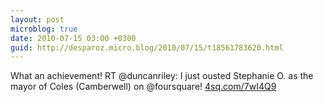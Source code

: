```yaml
---
layout: post
microblog: true
date: 2010-07-15 03:00 +0300
guid: http://desparoz.micro.blog/2010/07/15/t18561783620.html
---
```

What an achievement! RT @duncanriley: I just ousted Stephanie O. as the mayor of Coles (Camberwell) on @foursquare! [4sq.com/7wI4Q9](http://4sq.com/7wI4Q9)
